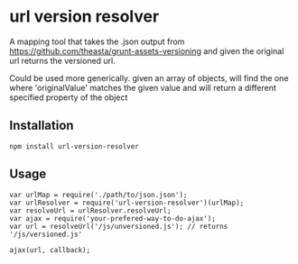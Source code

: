 # url version resolver

A mapping tool that takes the .json output from https://github.com/theasta/grunt-assets-versioning and given the original url returns the versioned url.

Could be used more generically. given an array of objects, will find the one where 'originalValue' matches the given value and will return a different specified property of the object


## Installation

    npm install url-version-resolver

## Usage

    var urlMap = require('./path/to/json.json');
    var urlResolver = require('url-version-resolver')(urlMap);
    var resolveUrl = urlResolver.resolveUrl;
    var ajax = require('your-prefered-way-to-do-ajax');
    var url = resolveUrl('/js/unversioned.js'); // returns '/js/versioned.js'
	
    ajax(url, callback);



   